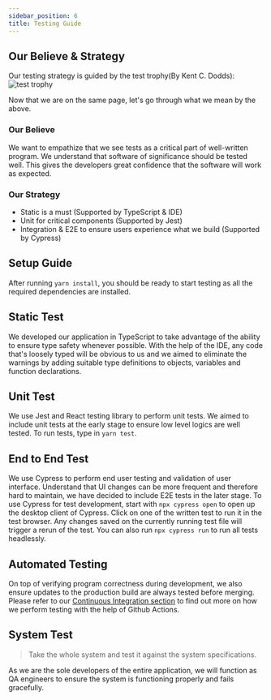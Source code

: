 ```yaml
---
sidebar_position: 6
title: Testing Guide
---
```

## **Our Believe & Strategy**
Our testing strategy is guided by the test trophy(By 
Kent C. Dodds): 
![test trophy](https://res.cloudinary.com/kentcdodds-com/image/upload/f_auto,q_auto,dpr_2.0/v1622744540/kentcdodds.com/blog/the-testing-trophy-and-testing-classifications/trophy_wx9aen.png)

Now that we are on the same page, let's go through what we mean by the above.

### Our Believe
We want to empathize that we see tests as a critical part of well-written program. We understand that software of significance should be tested well. This gives the developers great confidence that the software will work as expected. 

### Our Strategy
- Static is a must (Supported by TypeScript & IDE)
- Unit for critical components (Supported by Jest)
- Integration & E2E to ensure users experience what we build (Supported by Cypress)

## **Setup Guide**

After running `yarn install`, you should be ready to start testing as all the required dependencies are installed.

## **Static Test**
We developed our application in TypeScript to take advantage of the ability to ensure type safety whenever possible. With the help of the IDE, any code that's loosely typed will be obvious to us and we aimed to eliminate the warnings by adding suitable type definitions to objects, variables and function declarations.

## **Unit Test**
We use Jest and React testing library to perform unit tests. We aimed to include unit tests at the early stage to ensure low
level logics are well tested. To run tests, type in `yarn test`.

## **End to End Test**
We use Cypress to perform end user testing and validation of user interface. Understand that UI changes can be more frequent
and therefore hard to maintain, we have decided to include E2E tests in the later stage. To use Cypress for test development, start
with `npx cypress open` to open up the desktop client of Cypress. Click on one of the written test to run it in the test browser.
Any changes saved on the currently running test file will trigger a rerun of the test. You can also run `npx cypress run` to run 
all tests headlessly.

## **Automated Testing**
On top of verifying program correctness during development, we also ensure updates to the production build are always tested before merging. Please refer to our [Continuous Integration section](DevOpsGuide#continuous-integration) to find out more on how we perform testing with the help of Github Actions.

## **System Test**
> Take the whole system and test it against the system specifications.

As we are the sole developers of the entire application, we will function as QA engineers to ensure the system is functioning properly and fails gracefully.

